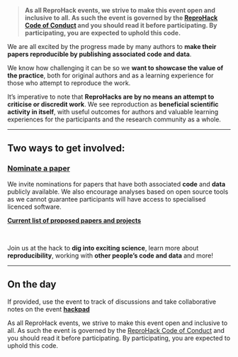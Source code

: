 
> **As all ReproHack events, we strive to make this event open and inclusive
to all. As such the event is governed by the [ReproHack Code of
Conduct](code-of-conduct.html)
and you should read it before participating. By participating, you are
expected to uphold this code.**


We are all excited by the progress made by many authors to **make their
papers reproducible by publishing associated code and data**.

We know how challenging it can be so we **want to showcase the value of
the practice**, both for original authors and as a learning experience
for those who attempt to reproduce the work.

It’s imperative to note that **ReproHacks are by no means an attempt to
criticise or discredit work**. We see reproduction as **beneficial
scientific activity in itself**, with useful outcomes for authors and
valuable learning experiences for the participants and the research
community as a whole.

-----

## **Two ways to get involved:**

### **[Nominate a paper](https://link-to-submissionform)**

We invite nominations for papers that have both associated **code** and
**data** publicly available. We also encourage analyses based on open
source tools as we cannot guarantee participants will have access to
specialised licenced software.

[**Current list of proposed papers and
projects**](https://youraccount.shinyapps.io/reprohack-awesome-conf)

<br>

Join us at the hack to **dig into exciting science**, learn more about
**reproducibility**, working with **other people’s code and data** and
more\!

-----

## **On the day**

If provided, use the event to track of discussions and take collaborative notes on the
event [**hackpad**](https://hackmd.io/link-to-copy-of-hackpad/edit)

As all ReproHack events, we strive to make this event open and inclusive
to all. As such the event is governed by the [ReproHack Code of
Conduct](https://github.com/reprohack/reprohack-hq/blob/master/CODE_OF_CONDUCT.md)
and you should read it before participating. By participating, you are
expected to uphold this code.